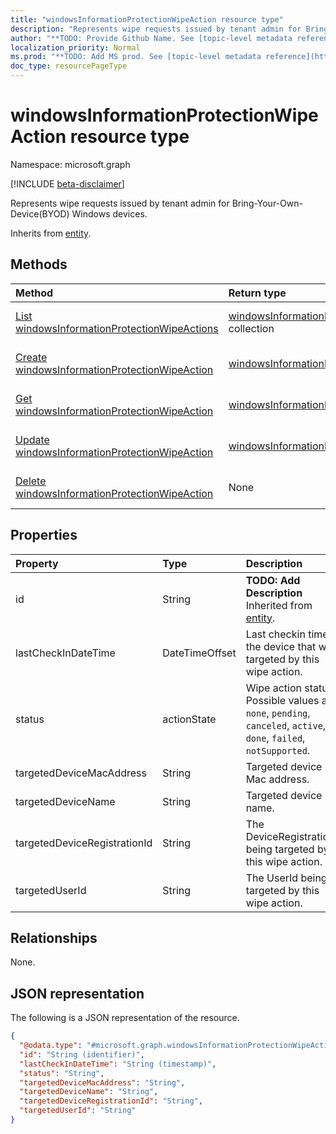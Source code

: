 ```yaml
---
title: "windowsInformationProtectionWipeAction resource type"
description: "Represents wipe requests issued by tenant admin for Bring-Your-Own-Device(BYOD) Windows devices."
author: "**TODO: Provide Github Name. See [topic-level metadata reference](https://msgo.azurewebsites.net/add/document/guidelines/metadata.html#topic-level-metadata)**"
localization_priority: Normal
ms.prod: "**TODO: Add MS prod. See [topic-level metadata reference](https://msgo.azurewebsites.net/add/document/guidelines/metadata.html#topic-level-metadata)**"
doc_type: resourcePageType
---
```


# windowsInformationProtectionWipeAction resource type

Namespace: microsoft.graph

[!INCLUDE [beta-disclaimer](../../includes/beta-disclaimer.md)]

Represents wipe requests issued by tenant admin for Bring-Your-Own-Device(BYOD) Windows devices.


Inherits from [entity](../resources/entity.md).

## Methods
|Method|Return type|Description|
|:---|:---|:---|
|[List windowsInformationProtectionWipeActions](../api/windowsinformationprotectionwipeaction-list.md)|[windowsInformationProtectionWipeAction](../resources/windowsinformationprotectionwipeaction.md) collection|Get a list of the [windowsInformationProtectionWipeAction](../resources/windowsinformationprotectionwipeaction.md) objects and their properties.|
|[Create windowsInformationProtectionWipeAction](../api/windowsinformationprotectionwipeaction-create.md)|[windowsInformationProtectionWipeAction](../resources/windowsinformationprotectionwipeaction.md)|Create a new [windowsInformationProtectionWipeAction](../resources/windowsinformationprotectionwipeaction.md) object.|
|[Get windowsInformationProtectionWipeAction](../api/windowsinformationprotectionwipeaction-get.md)|[windowsInformationProtectionWipeAction](../resources/windowsinformationprotectionwipeaction.md)|Read the properties and relationships of a [windowsInformationProtectionWipeAction](../resources/windowsinformationprotectionwipeaction.md) object.|
|[Update windowsInformationProtectionWipeAction](../api/windowsinformationprotectionwipeaction-update.md)|[windowsInformationProtectionWipeAction](../resources/windowsinformationprotectionwipeaction.md)|Update the properties of a [windowsInformationProtectionWipeAction](../resources/windowsinformationprotectionwipeaction.md) object.|
|[Delete windowsInformationProtectionWipeAction](../api/windowsinformationprotectionwipeaction-delete.md)|None|Deletes a [windowsInformationProtectionWipeAction](../resources/windowsinformationprotectionwipeaction.md) object.|

## Properties
|Property|Type|Description|
|:---|:---|:---|
|id|String|**TODO: Add Description** Inherited from [entity](../resources/entity.md).|
|lastCheckInDateTime|DateTimeOffset|Last checkin time of the device that was targeted by this wipe action.|
|status|actionState|Wipe action status. Possible values are: `none`, `pending`, `canceled`, `active`, `done`, `failed`, `notSupported`.|
|targetedDeviceMacAddress|String|Targeted device Mac address.|
|targetedDeviceName|String|Targeted device name.|
|targetedDeviceRegistrationId|String|The DeviceRegistrationId being targeted by this wipe action.|
|targetedUserId|String|The UserId being targeted by this wipe action.|

## Relationships
None.

## JSON representation
The following is a JSON representation of the resource.
<!-- {
  "blockType": "resource",
  "keyProperty": "id",
  "@odata.type": "microsoft.graph.windowsInformationProtectionWipeAction",
  "baseType": "microsoft.graph.entity",
  "openType": false
}
-->
``` json
{
  "@odata.type": "#microsoft.graph.windowsInformationProtectionWipeAction",
  "id": "String (identifier)",
  "lastCheckInDateTime": "String (timestamp)",
  "status": "String",
  "targetedDeviceMacAddress": "String",
  "targetedDeviceName": "String",
  "targetedDeviceRegistrationId": "String",
  "targetedUserId": "String"
}
```

